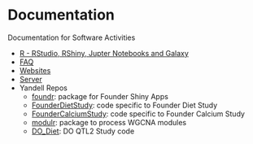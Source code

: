 # Documentation
Documentation for Software Activities
- [R - RStudio, RShiny, Jupter Notebooks and Galaxy](Platform-Brainstorm.md)
- [FAQ](FAQ.md)
- [Websites](Websites)
- [Server](Server)
- Yandell Repos
  + [foundr](foundr): package for Founder Shiny Apps
  + [FounderDietStudy](FounderDietStudy): code specific to Founder Diet Study
  + [FounderCalciumStudy](FounderCalciumStudy): code specific to Founder Calcium Study
  + [modulr](modulr): package to process WGCNA modules
  + [DO_Diet](DO_Diet): DO QTL2 Study code
